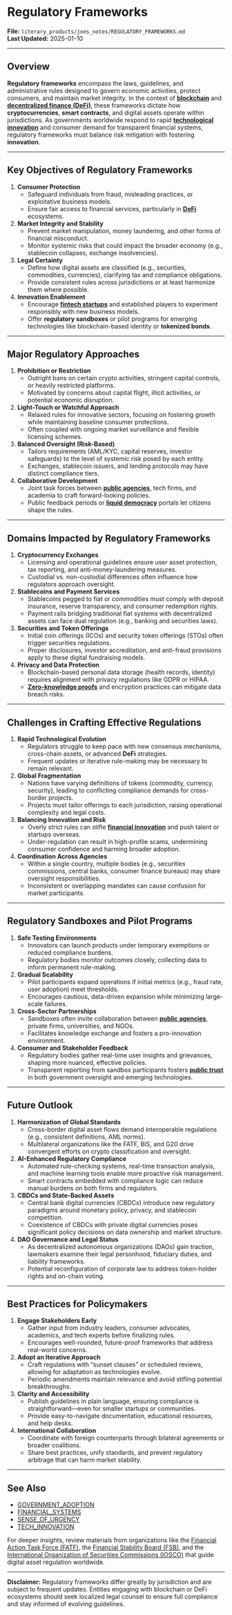 # Regulatory Frameworks

**File:** `literary_products/joes_notes/REGULATORY_FRAMEWORKS.md`\
**Last Updated:** 2025-01-10

***

## Overview

**Regulatory frameworks** encompass the laws, guidelines, and administrative rules designed to govern economic activities, protect consumers, and maintain market integrity. In the context of [**blockchain**](BITCOIN_BASICS.md) and [**decentralized finance (DeFi)**](../CRYPTO/DEFI_INTRO.md), these frameworks dictate how **cryptocurrencies**, **smart contracts**, and digital assets operate within jurisdictions. As governments worldwide respond to rapid [**technological innovation**](../STRATEGY/TECH_INNOVATION.md) and consumer demand for transparent financial systems, regulatory frameworks must balance risk mitigation with fostering **innovation**.

***

## Key Objectives of Regulatory Frameworks

1. **Consumer Protection**
   * Safeguard individuals from fraud, misleading practices, or exploitative business models.
   * Ensure fair access to financial services, particularly in [**DeFi**](../CRYPTO/DEFI_INTRO.md) ecosystems.
2. **Market Integrity and Stability**
   * Prevent market manipulation, money laundering, and other forms of financial misconduct.
   * Monitor systemic risks that could impact the broader economy (e.g., stablecoin collapses, exchange insolvencies).
3. **Legal Certainty**
   * Define how digital assets are classified (e.g., securities, commodities, currencies), clarifying tax and compliance obligations.
   * Provide consistent rules across jurisdictions or at least harmonize them where possible.
4. **Innovation Enablement**
   * Encourage [**fintech startups**](../../../literary_products/joes_notes/FINTECH_INNOVATORS.md) and established players to experiment responsibly with new business models.
   * Offer **regulatory sandboxes** or pilot programs for emerging technologies like blockchain-based identity or **tokenized bonds**.

***

## Major Regulatory Approaches

1. **Prohibition or Restriction**
   * Outright bans on certain crypto activities, stringent capital controls, or heavily restricted platforms.
   * Motivated by concerns about capital flight, illicit activities, or potential economic disruption.
2. **Light-Touch or Watchful Approach**
   * Relaxed rules for innovative sectors, focusing on fostering growth while maintaining baseline consumer protections.
   * Often coupled with ongoing market surveillance and flexible licensing schemes.
3. **Balanced Oversight (Risk-Based)**
   * Tailors requirements (AML/KYC, capital reserves, investor safeguards) to the level of systemic risk posed by each entity.
   * Exchanges, stablecoin issuers, and lending protocols may have distinct compliance tiers.
4. **Collaborative Development**
   * Joint task forces between [**public agencies**](PUBLIC_AGENCIES.md), tech firms, and academia to craft forward-looking policies.
   * Public feedback periods or [**liquid democracy**](../AI/GOVERNANCE_MODELS.md#liquid-democracy) portals let citizens shape the rules.

***

## Domains Impacted by Regulatory Frameworks

1. **Cryptocurrency Exchanges**
   * Licensing and operational guidelines ensure user asset protection, tax reporting, and anti-money-laundering measures.
   * Custodial vs. non-custodial differences often influence how regulators approach oversight.
2. **Stablecoins and Payment Services**
   * Stablecoins pegged to fiat or commodities must comply with deposit insurance, reserve transparency, and consumer redemption rights.
   * Payment rails bridging traditional fiat systems with decentralized assets can face dual regulation (e.g., banking and securities laws).
3. **Securities and Token Offerings**
   * Initial coin offerings (ICOs) and security token offerings (STOs) often trigger securities regulations.
   * Proper disclosures, investor accreditation, and anti-fraud provisions apply to these digital fundraising models.
4. **Privacy and Data Protection**
   * Blockchain-based personal data storage (health records, identity) requires alignment with privacy regulations like GDPR or HIPAA.
   * [**Zero-knowledge proofs**](../CRYPTO/CRYPTOGRAPHY_BASICS.md#zero-knowledge-proofs-zkps) and encryption practices can mitigate data breach risks.

***

## Challenges in Crafting Effective Regulations

1. **Rapid Technological Evolution**
   * Regulators struggle to keep pace with new consensus mechanisms, cross-chain assets, or advanced **DeFi** strategies.
   * Frequent updates or iterative rule-making may be necessary to remain relevant.
2. **Global Fragmentation**
   * Nations have varying definitions of tokens (commodity, currency, security), leading to conflicting compliance demands for cross-border projects.
   * Projects must tailor offerings to each jurisdiction, raising operational complexity and legal costs.
3. **Balancing Innovation and Risk**
   * Overly strict rules can stifle [**financial innovation**](../STRATEGY/FINANCIAL_INNOVATION.md) and push talent or startups overseas.
   * Under-regulation can result in high-profile scams, undermining consumer confidence and harming broader adoption.
4. **Coordination Across Agencies**
   * Within a single country, multiple bodies (e.g., securities commissions, central banks, consumer finance bureaus) may share oversight responsibilities.
   * Inconsistent or overlapping mandates can cause confusion for market participants.

***

## Regulatory Sandboxes and Pilot Programs

1. **Safe Testing Environments**
   * Innovators can launch products under temporary exemptions or reduced compliance burdens.
   * Regulatory bodies monitor outcomes closely, collecting data to inform permanent rule-making.
2. **Gradual Scalability**
   * Pilot participants expand operations if initial metrics (e.g., fraud rate, user adoption) meet thresholds.
   * Encourages cautious, data-driven expansion while minimizing large-scale failures.
3. **Cross-Sector Partnerships**
   * Sandboxes often invite collaboration between [**public agencies**](PUBLIC_AGENCIES.md), private firms, universities, and NGOs.
   * Facilitates knowledge exchange and fosters a pro-innovation environment.
4. **Consumer and Stakeholder Feedback**
   * Regulatory bodies gather real-time user insights and grievances, shaping more nuanced, effective policies.
   * Transparent reporting from sandbox participants fosters [**public trust**](PUBLIC_TRUST.md) in both government oversight and emerging technologies.

***

## Future Outlook

1. **Harmonization of Global Standards**
   * Cross-border digital asset flows demand interoperable regulations (e.g., consistent definitions, AML norms).
   * Multilateral organizations like the FATF, BIS, and G20 drive convergent efforts on crypto classification and oversight.
2. **AI-Enhanced Regulatory Compliance**
   * Automated rule-checking systems, real-time transaction analysis, and machine learning tools enable more proactive risk management.
   * Smart contracts embedded with compliance logic can reduce manual burdens on both firms and regulators.
3. **CBDCs and State-Backed Assets**
   * Central bank digital currencies (CBDCs) introduce new regulatory paradigms around monetary policy, privacy, and stablecoin competition.
   * Coexistence of CBDCs with private digital currencies poses significant policy decisions on data ownership and market structure.
4. **DAO Governance and Legal Status**
   * As decentralized autonomous organizations (DAOs) gain traction, lawmakers examine their legal personhood, fiduciary duties, and liability frameworks.
   * Potential reconfiguration of corporate law to address token-holder rights and on-chain voting.

***

## Best Practices for Policymakers

1. **Engage Stakeholders Early**
   * Gather input from industry leaders, consumer advocates, academics, and tech experts before finalizing rules.
   * Encourages well-rounded, future-proof frameworks that address real-world concerns.
2. **Adopt an Iterative Approach**
   * Craft regulations with “sunset clauses” or scheduled reviews, allowing for adaptation as technologies evolve.
   * Periodic amendments maintain relevance and avoid stifling potential breakthroughs.
3. **Clarity and Accessibility**
   * Publish guidelines in plain language, ensuring compliance is straightforward—even for smaller startups or communities.
   * Provide easy-to-navigate documentation, educational resources, and help desks.
4. **International Collaboration**
   * Coordinate with foreign counterparts through bilateral agreements or broader coalitions.
   * Share best practices, unify standards, and prevent regulatory arbitrage that can harm market stability.

***

## See Also

* [GOVERNMENT\_ADOPTION](GOVERNMENT_ADOPTION.md)
* [FINANCIAL\_SYSTEMS](../STRATEGY/FINANCIAL_SYSTEMS.md)
* [SENSE\_OF\_URGENCY](SENSE_OF_URGENCY.md)
* [TECH\_INNOVATION](../STRATEGY/TECH_INNOVATION.md)

For deeper insights, review materials from organizations like the [Financial Action Task Force (FATF)](https://www.fatf-gafi.org/), the [Financial Stability Board (FSB)](https://www.fsb.org/), and the [International Organization of Securities Commissions (IOSCO)](https://www.iosco.org/) that guide digital asset regulation worldwide.

***

**Disclaimer:** Regulatory frameworks differ greatly by jurisdiction and are subject to frequent updates. Entities engaging with blockchain or DeFi ecosystems should seek localized legal counsel to ensure full compliance and stay informed of evolving guidelines.
